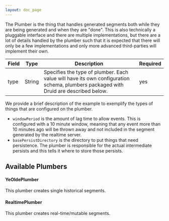 ```yaml
---
layout: doc_page
---
```

The Plumber is the thing that handles generated segments both while they are being generated and when they are "done". This is also technically a pluggable interface and there are multiple implementations, but there are a lot of details handled by the plumber such that it is expected that there will only be a few implementations and only more advanced third-parties will implement their own. 

|Field|Type|Description|Required|
|-----|----|-----------|--------|
|type|String|Specifies the type of plumber. Each value will have its own configuration schema, plumbers packaged with Druid are described below.|yes|

We provide a brief description of the example to exemplify the types of things that are configured on the plumber.

*   `windowPeriod` is the amount of lag time to allow events. This is configured with a 10 minute window, meaning that any event more than 10 minutes ago will be thrown away and not included in the segment generated by the realtime server.
*   `basePersistDirectory` is the directory to put things that need persistence. The plumber is responsible for the actual intermediate persists and this tells it where to store those persists.

Available Plumbers
------------------

#### YeOldePlumber

This plumber creates single historical segments.

#### RealtimePlumber

This plumber creates real-time/mutable segments.
